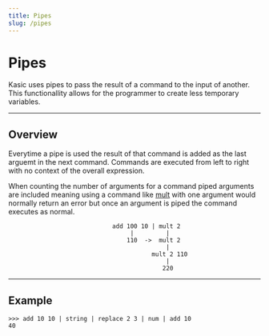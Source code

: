 ```yaml
---
title: Pipes
slug: /pipes
---
```


# Pipes
Kasic uses pipes to pass the result of a command to the input of another. This functionallity allows for the programmer to create less temporary variables.  

---
## Overview
Everytime a pipe is used the result of that command is added as the last arguemt in the next command. Commands are executed from left to right with no context of the overall expression. 

When counting the number of arguments for a command piped arguments are included meaning using a command like [mult](https://jackdelahunt.github.io/Kasic/command_multiply.html) with one argument would normally return an error but once an argument is piped the command executes as normal.
```
                             add 100 10 | mult 2
                                  |         |
                                 110  ->  mult 2
                                            |
                                        mult 2 110
                                            |
                                           220
```
---
## Example
```
>>> add 10 10 | string | replace 2 3 | num | add 10
40
```